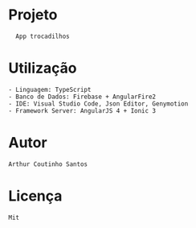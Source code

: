 # Projeto
```
  App trocadilhos
 ``` 
# Utilização
```
- Linguagem: TypeScript 
- Banco de Dados: Firebase + AngularFire2
- IDE: Visual Studio Code, Json Editor, Genymotion
- Framework Server: AngularJS 4 + Ionic 3
```


# Autor

```
Arthur Coutinho Santos
```

# Licença

```
Mit
```
